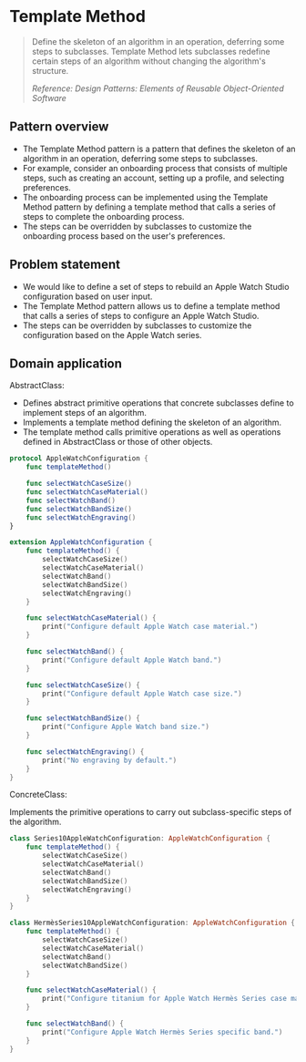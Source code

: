 <br />

# Template Method

> Define the skeleton of an algorithm in an operation, deferring some steps to subclasses. Template Method lets subclasses redefine certain steps of an algorithm without changing the algorithm's structure.
>
> _Reference: Design Patterns: Elements of Reusable Object-Oriented Software_

## Pattern overview

- The Template Method pattern is a pattern that defines the skeleton of an algorithm in an operation, deferring some steps to subclasses.
- For example, consider an onboarding process that consists of multiple steps, such as creating an account, setting up a profile, and selecting preferences.
- The onboarding process can be implemented using the Template Method pattern by defining a template method that calls a series of steps to complete the onboarding process.
- The steps can be overridden by subclasses to customize the onboarding process based on the user's preferences.

## Problem statement

- We would like to define a set of steps to rebuild an Apple Watch Studio configuration based on user input.
- The Template Method pattern allows us to define a template method that calls a series of steps to configure an Apple Watch Studio.
- The steps can be overridden by subclasses to customize the configuration based on the Apple Watch series.

## Domain application

AbstractClass:

- Defines abstract primitive operations that concrete subclasses define to implement steps of an algorithm.
- Implements a template method defining the skeleton of an algorithm.
- The template method calls primitive operations as well as operations defined in AbstractClass or those of other objects.

```swift
protocol AppleWatchConfiguration {
    func templateMethod()

    func selectWatchCaseSize()
    func selectWatchCaseMaterial()
    func selectWatchBand()
    func selectWatchBandSize()
    func selectWatchEngraving()
}

extension AppleWatchConfiguration {
    func templateMethod() {
        selectWatchCaseSize()
        selectWatchCaseMaterial()
        selectWatchBand()
        selectWatchBandSize()
        selectWatchEngraving()
    }

    func selectWatchCaseMaterial() {
        print("Configure default Apple Watch case material.")
    }

    func selectWatchBand() {
        print("Configure default Apple Watch band.")
    }

    func selectWatchCaseSize() {
        print("Configure default Apple Watch case size.")
    }

    func selectWatchBandSize() {
        print("Configure Apple Watch band size.")
    }

    func selectWatchEngraving() {
        print("No engraving by default.")
    }
}
```

ConcreteClass:

Implements the primitive operations to carry out subclass-specific steps of the algorithm.

```swift
class Series10AppleWatchConfiguration: AppleWatchConfiguration {
    func templateMethod() {
        selectWatchCaseSize()
        selectWatchCaseMaterial()
        selectWatchBand()
        selectWatchBandSize()
        selectWatchEngraving()
    }
}

class HermèsSeries10AppleWatchConfiguration: AppleWatchConfiguration {
    func templateMethod() {
        selectWatchCaseSize()
        selectWatchCaseMaterial()
        selectWatchBand()
        selectWatchBandSize()
    }

    func selectWatchCaseMaterial() {
        print("Configure titanium for Apple Watch Hermès Series case material.")
    }

    func selectWatchBand() {
        print("Configure Apple Watch Hermès Series specific band.")
    }
}
```
